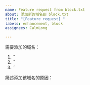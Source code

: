 ```yaml
---
name: Feature request from block.txt
about: 添加新的域名到 block.txt
title: "[Feature request] "
labels: enhancement, block
assignees: CalmLong

---
```


需要添加的域名：

1. ``
2. ``
3. ``

简述添加该域名的原因：
